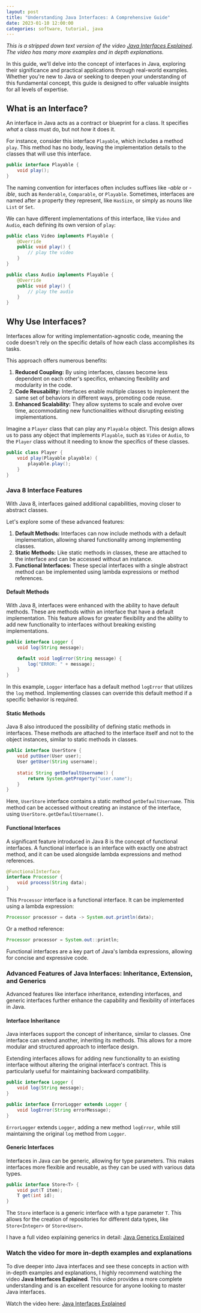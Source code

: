 ```yaml
---
layout: post
title: "Understanding Java Interfaces: A Comprehensive Guide"
date: 2023-01-10 12:00:00
categories: software, tutorial, java
---
```


_This is a stripped down text version of the video [Java Interfaces Explained](https://youtu.be/BrUuDnmtvK8). The video has many more examples and in depth explanations._

In this guide, we'll delve into the concept of interfaces in Java, exploring their significance and practical applications through real-world examples.
Whether you're new to Java or seeking to deepen your understanding of this fundamental concept, this guide is designed to offer valuable insights for all levels of expertise.

## What is an Interface?

An interface in Java acts as a contract or blueprint for a class.
It specifies _what_ a class must do, but not _how_ it does it.


For instance, consider this interface `Playable`, which includes a method `play`.
This method has no body, leaving the implementation details to the classes that will use this interface.

```java
public interface Playable {
    void play();
}
```

The naming convention for interfaces often includes suffixes like *-able* or *-ible*, such as `Renderable`, `Comparable`, or `Playable`.
Sometimes, interfaces are named after a property they represent, like `HasSize`, or simply as nouns like `List` or `Set`.

We can have different implementations of this interface, like `Video` and `Audio`, each defining its own version of `play`:

```java
public class Video implements Playable {
    @Override
    public void play() {
        // play the video
    }
}

public class Audio implements Playable {
    @Override
    public void play() {
        // play the audio
    }
}
```

## Why Use Interfaces?

Interfaces allow for writing implementation-agnostic code, meaning the code doesn't rely on the specific details of how each class accomplishes its tasks.

This approach offers numerous benefits:

1. **Reduced Coupling:** By using interfaces, classes become less dependent on each other's specifics, enhancing flexibility and modularity in the code.
2. **Code Reusability:** Interfaces enable multiple classes to implement the same set of behaviors in different ways, promoting code reuse.
3. **Enhanced Scalability:** They allow systems to scale and evolve over time, accommodating new functionalities without disrupting existing implementations.

Imagine a `Player` class that can play any `Playable` object.
This design allows us to pass any object that implements `Playable`, such as `Video` or `Audio`, to the `Player` class without it needing to know the specifics of these classes.

```java
public class Player {
    void play(Playable playable) {
        playable.play();
    }
}
```

### Java 8 Interface Features

With Java 8, interfaces gained additional capabilities, moving closer to abstract classes.

Let's explore some of these advanced features:

1. **Default Methods:** Interfaces can now include methods with a default implementation, allowing shared functionality among implementing classes.
2. **Static Methods:** Like static methods in classes, these are attached to the interface and can be accessed without an instance.
3. **Functional Interfaces:** These special interfaces with a single abstract method can be implemented using lambda expressions or method references.

#### Default Methods

With Java 8, interfaces were enhanced with the ability to have default methods.
These are methods within an interface that have a default implementation.
This feature allows for greater flexibility and the ability to add new functionality to interfaces without breaking existing implementations.

```java
public interface Logger {
    void log(String message);

    default void logError(String message) {
        log("ERROR: " + message);
    }
}
```

In this example, `Logger` interface has a default method `logError` that utilizes the `log` method.
Implementing classes can override this default method if a specific behavior is required.

#### Static Methods

Java 8 also introduced the possibility of defining static methods in interfaces.
These methods are attached to the interface itself and not to the object instances, similar to static methods in classes.

```java
public interface UserStore {
    void putUser(User user);
    User getUser(String username);
    
    static String getDefaultUsername() {
        return System.getProperty("user.name");
    }
}
```

Here, `UserStore` interface contains a static method `getDefaultUsername`.
This method can be accessed without creating an instance of the interface, using `UserStore.getDefaultUsername()`.

#### Functional Interfaces

A significant feature introduced in Java 8 is the concept of functional interfaces.
A functional interface is an interface with exactly one abstract method, and it can be used alongside lambda expressions and method references.

```java
@FunctionalInterface
interface Processor {
    void process(String data);
}
```

This `Processor` interface is a functional interface.
It can be implemented using a lambda expression:

```java
Processor processor = data -> System.out.println(data);
```

Or a method reference:

```java
Processor processor = System.out::println;
```

Functional interfaces are a key part of Java's lambda expressions, allowing for concise and expressive code.

### Advanced Features of Java Interfaces: Inheritance, Extension, and Generics

Advanced features like interface inheritance, extending interfaces, and generic interfaces further enhance the capability and flexibility of interfaces in Java.

#### Interface Inheritance

Java interfaces support the concept of inheritance, similar to classes.
One interface can extend another, inheriting its methods.
This allows for a more modular and structured approach to interface design.

Extending interfaces allows for adding new functionality to an existing interface without altering the original interface's contract.
This is particularly useful for maintaining backward compatibility.

```java
public interface Logger {
    void log(String message);
}

public interface ErrorLogger extends Logger {
    void logError(String errorMessage);
}
```

`ErrorLogger` extends `Logger`, adding a new method `logError`, while still maintaining the original `log` method from `Logger`.

#### Generic Interfaces

Interfaces in Java can be generic, allowing for type parameters.
This makes interfaces more flexible and reusable, as they can be used with various data types.

```java
public interface Store<T> {
    void put(T item);
    T get(int id);
}
```

The `Store` interface is a generic interface with a type parameter `T`.
This allows for the creation of repositories for different data types, like `Store<Integer>` or `Store<User>`.

I have a full video explaining generics in detail: [Java Generics Explained](https://youtu.be/CN27X68YO4I)

### Watch the video for more in-depth examples and explanations

To dive deeper into Java interfaces and see these concepts in action with in-depth examples and explanations, I highly recommend watching the video **Java Interfaces Explained**.
This video provides a more complete understanding and is an excellent resource for anyone looking to master Java interfaces.

Watch the video here: [Java Interfaces Explained](https://youtu.be/BrUuDnmtvK8)
